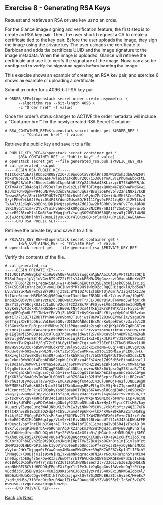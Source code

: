 ## Exercise 8 - Generating RSA Keys
Request and retrieve an RSA private key using an order.

For the Glance image signing and verification feature, the first step is to create an RSA key pair.  Then, the user should request a CA to create a certificate tied to the key pair.  Before the user uploads the image, they sign the image using the private key.  The user uploads the certificate to Barbican and adds the certificate UUID and the image signature to the image metadata.  When the image is uploaded, Glance will retrieve the certificate and use it to verify the signature of the image.  Nova can also be configured to verify the signature again before booting the image.

This exercise shows an example of creating an RSA key pair, and exercise 6 shows an example of uploading a certificate.

Submit an order for a 4096-bit RSA key pair.

    # ORDER_REF=$(openstack secret order create asymmetric \
          --algorithm rsa --bit-length 4096 \
          -c "Order href" -f value)

Once the order’s status changes to ACTIVE the order metadata will include a "Container href" for the newly created RSA Secret Container

    # RSA_CONTAINER_REF=$(openstack secret order get $ORDER_REF \
           -c "Container href" -f value)

Retrieve the public key and save it to a file:

    # PUBLIC_KEY_REF=$(openstack secret container get \
          $RSA_CONTAINER_REF -c "Public Key" -f value)
    # openstack secret get --file generated_rsa.pub $PUBLIC_KEY_REF
    # cat generated_rsa.pub
    -----BEGIN RSA PUBLIC KEY-----
    MIICCgKCAgEAslRbbSzN80EY2zO/Ji9poGotaVY9blRnsQU/W2WdohJdbGAMZD0j
    PbxuYBps83L7TlcXm5EaF7wle5sAI0xdOuY2Q6/i63oGsYoALvsLPh0mwEbpxFtL
    XF90gRJ8VotRrJBkqei4mHNbIkpeAkhHfZYp2J49mkA48KLixzgiB773WEWPR/dc
    EXTmXAkYEBB4o6qJJVP23eYFuy1bv2s2LsTMPf8F8tgaxQ0Wp487QSOwWPNdGewi
    HJUmz7Q4wOpkwP94quN7VyGd3ubSAK3uonJq6zPBSujioEPevblv22niN8Xi/KKB
    Tdwwy8Ry8+/8brLUW6P9UKT+ZQZ20GcDvN1fzBybp7Fc7Xv+idAdMHl3CcsGE6/y
    S/yfPKwYwLk6JlVqicD34F48Ydwa2NdsmBQ/HI11CYgv9cFFJ1dqHX/dl2WfLOz4
    TxA47/i1dGgkVp9BOniHDDjMvQtspHvMgA7d6JBwv2kfGRhPv8xxNFv7TcuA8bOH
    18RI9yq7Cn1mF/2YvxYsuiPva6FoKkkUKgZuixBNUzR8/mBJ1fY2SwDCjpe/usvS
    scceBS2B5cnMlslDm5fSuc3WpqjbYk/+wugSO9WUQ03650QB/byvW5jCU9VI48M0
    1GjwJdtN8DhMlhhYl/0moLijysuk03Y4l0KxH6Q+orlaNRJ+uRtL61ECAwEAAQ==
    -----END RSA PUBLIC KEY-----

Retrieve the private key and save it to a file:

    # PRIVATE_KEY_REF=$(openstack secret container get \
          $RSA_CONTAINER_REF -c "Private Key" -f value)
    # openstack secret get --file generated_rsa $PRIVATE_KEY_REF

Verify the contents of the file.

    # cat generated_rsa
    -----BEGIN PRIVATE KEY-----
    MIIJQQIBADANBgkqhkiG9w0BAQEFAASCCSswggknAgEAAoICAQCyVFttLM3zQRjb
    M78mL2mgai1pVj1uVGexBT9bZZ2iEl1sYAxkPSM9vG5gGmzzcvtOVxebkRoXvCV7
    mwAjTF065jZDr+LregaxigAu+ws+HSbARunEW0tcX3SBEnxWi1GskGSp6LiYc1si
    Sl4CSEd9linYnj2aQDjwouLHOCIHvvdYRY9H91wRdOZcCRgQEHijqoklU/bd5gW7
    LVu/azYuxMw9/wXy2BrFDRanjztBI7BY810Z7CIclSbPtDjA6mTA/3iq43tXIZ3e
    5tIAre6icmrrM8FK6OKgQ969uW/baeI3xeL8ooFN3DDLxHLz7/xustRbo/1QpP5l
    BnbQZwO83V/MHJunsVzte/6J0B0weXcJywYTr/JL/J88rBjAuTomVWqJwPfgXjxh
    3BrY12yYFD8cjXUJiC/1wUUnV2odf92XZZ8s7PhPEDjv+LV0aCRWn0E6eIcMOMy9
    C2yke8yADt3okHC/aR8ZGE+/zHE0W/tNy4Dxs4fXxEj3KrsKfWYX/Zi/Fiy6I+9r
    oWgqSRQqBm6LEE1TNHz+YEnV9jZLAMKOl7+6y9Kxxx4FLYHlycyWyUObl9K5zdam
    qNtiT/7C6BI71ZRDTfrnRAH9vK9bmMJT1UjjwzTUaPAl203wOEyWGFiX/SaguKPK
    y6TTdjiXQrEfpD6iuVo1En65G0vrUQIDAQABAoIB/xMn/Ko9peH7nC/v3xi6/x28
    SiSGnxK6/miFp8ipocVHM8Hwj2Q1LRP0qeao8As2zsgbku2jKKpkC6K7g8hG67zn
    /exHeJjTAuUPbfWeAhcqCn+dHn95Tx8dIea7lZ+2V4+x8x5NYYb+3UtRsceM/CEB
    gH1EglmPjI5M8Q91eDJc0TUqQ7n3WGyHojdAwtT27/6k0xavblVn4DW7KZ/mZGuh
    uE7wljMAA+AnB8f4GuVkcA0eF2Ixe3iWjRTCx1Xx1+DjkJLK3PT/J3ZKVUS9amUI
    5XNem+TwH2gX4lV/FgT72tEi8L8ytbEndhZtg+uwW+2ISEeP1iZTkwBHMXwxlLUH
    DmVHSVbXB3zu/bBSWvVNdCdxrth38nlySqJ2ickx6cmqM6+6Cqj+4DYL0CvgV2x6
    YXddn8jWwGH2mUajkWLGNt+8kTiZp731yCeWMKwace596i12DMLiajPLEUcdvkkf
    9ZXz+gtsCYuvBKOysEsa89/unkx4tsRb5KhmjTs/5bCW8Xq9PUxTGvCw0Xq3cR7N
    AeJxknkBWn9OQlWEgobTUN62epWu1VoJP/zu4SFs74zq1Zd95d95cBinuOAosc1J
    yvz0ozaYEOnMwPC17NYma5e60IZXjnSPPW/sYqH2CBe5azBkTGOsC+k7mMwaCyaW
    L9jq8wtbprzhzbmPJZ8CggEBAOUqw145Kbajov+nvRhZx0A1psrQqS78fxaR/71K
    TrOcYEgkJXbFHnIgLoeJjCH83Y1tsflGw89g5lI84kOXPbE33qAc8KCb3ivGBVg0
    EjKXD38zD6uAOdsImQArJL0Dh97LwtRZ98AAJz82lHY6SeproF8w5+1LiRR2rabI
    hkrh6zt3IyVq0LnTa7wPyzk/EmCX8K84WgfKm4G3C43ClJHKOj6Hn2fJJ8DL9qg0
    VWFM0ESxTYw6ok68JrNnimSl3d1ZSohUamqsBRvPflgfDiV5jHviZIgsneBfgKfU
    4fCcnnrc31fnFkje7DRDpkyYs965pQaD0TYBQs667Aovgl8CggEBAMc1v89Ox0Zr
    w9mgIj5VwDDEHiJOpZopiBIfGfspN/8bm28d4qCC8B75sbq90e0rxYP701bUb/T7
    ixtscWkPJxgv+mRPbfBr34ciuKaa5nWfki9y/Wkp/N50NLmd7b6WrvFICp+UeXnQ
    HlYtbySdZWFOsyaPDZeShdzgGDwty92JZLw85LbdfcNx+HyJ/P3yicCTtsM6/Ruy
    XLuazHyF6yqeEurq3WAlJNbUKL5kPnEw3yiNkNPV3C0VL/ckbfioYt/y4QZC7gFK
    KTlC4XhvSBh1EGzhzOZ+dp4FChSLJvuvd49p6PR+FlkX4KVE+B0khRZZ1ruMoBsg
    Mx4kjS47UE8CggEAXP/xsPc5umjF6UJFNvCYL7KWMZBkWDEX0i0Fv+e78J/xYtVo
    br6oEGCHAXIMcG6R6qctpp/VLv9/+LfEivGBk728lvWnoUYf71u5J4ZaLDWpkFFE
    drDeyci/bpYTnrEkHoJKWqr4I+7r/ndD4IbfIEb1Gixasq4Iv0k6R4jxFsqAD+3V
    UYX7lq359qPiMSUrbA+9GR6hSrAqU4XZJnpkmJWc9WtMgW3cuB0NyE0UqRvnGTlq
    4xGYdKNegUfvndDCLOXjnVfEp+2PVS3rdA+GSib9n/jMG4cfusKHD5UQ6/hjSDEC
    YkXhgUkWSk952XPO6wAjvHUaHfR9DDBHQgrtuQKCAQBv/XR+a9A1c6Hft1lo57Yq
    9CXorYQFnbGEVn25p9t2DCQenJNqHxI0p7TVwZ7BkWjxoOGXn8fs1njGivla0Yzt
    2RMPz2OD1HEOPGPILa6/k1yQVjnGJDenK3b0nqcoDPf+ZryqJ8L+yxQy6EniMKXs
    xVyLocJHYrTkjgqx0iEYwwOhmy4M64mnFWxXPw++B9qPK7uEF6ZxKp1dTlIE8xhY
    lhMWg8C+K0OBjjX1is9bvNjHqIYxwLmNkqqraox0TN2A/r6oUXoRuYphSYsNtKm4
    Lh90xp/1OEUg4r5e/DeHKIazVhwDTtrrbTP6VUKSx5QWE51XRGBBv6FdIblIs0mb
    AoIBAQC0R55KBPm47Yj8dxTYZ36tI9GtJNV8EsEeZT2l//3JQi2vbZ0E3pqMbLxN
    x+pNhHRE7BCVfdHED9HgFPqhEXiZqdY1t7Pv3utv9gDggGnv13Wzekn9gYrPfCcp
    vBcdd3dvCB5BHyOio++WKUZqO9KzSUhCJ6O2siyz+rdIS40xExiQNRWGWIqbcGl/
    GBD6zUN9UaKsCDgv7MMdClNtYsQqsxjqzklQv7Y5qOOMcBHaZIis6yieK/M+eBx7
    /xgM+/MU5s/3f8Yoc9teBzuRNWelELrKwFOAuedU1sYZVwD955yIiIc6yC3vCgTS
    B9MJsdJLTvgKtGS0AFDogUfDn2hp
    -----END PRIVATE KEY-----

[Back](Exercise_07_Secret_Containers.md) [Up](../README.md) [Next](Exercise_09_Flask_Application.md)

